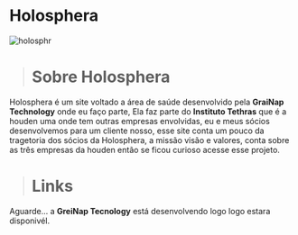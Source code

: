# Holosphera

![holosphr](https://user-images.githubusercontent.com/99847920/166164429-5a464d0b-e15d-4835-9b93-a27fd560b077.png)

> <h1>Sobre Holosphera </h1>

<p>Holosphera é um site voltado a área de saúde desenvolvido pela <b>GraiNap Technology</b> onde eu faço parte,
  Ela faz parte do <b>Instituto Tethras</b> que é a houden uma onde tem outras empresas envolvidas, eu e meus sócios desenvolvemos para um cliente
nosso, esse site conta um pouco da tragetoria dos sócios da Holosphera, a missão visão e valores, conta sobre as três empresas da houden
então se ficou curioso acesse esse projeto.</p>

> <h1>Links </h1>
<p>Aguarde... a <b>GreiNap Tecnology</b> está desenvolvendo logo logo estara disponivél.</p>

